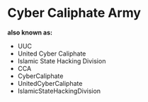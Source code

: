 # Cyber Caliphate Army

**also known as:**
- UUC
- United Cyber Caliphate
- Islamic State Hacking Division
- CCA
- CyberCaliphate
- UnitedCyberCaliphate
- IslamicStateHackingDivision
